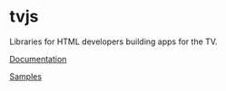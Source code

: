# tvjs
Libraries for HTML developers building apps for the TV.

[Documentation](https://github.com/Microsoft/TVHelpers/wiki)

[Samples](https://github.com/Microsoft/TVHelpers/tree/master/tvjs/examples)
